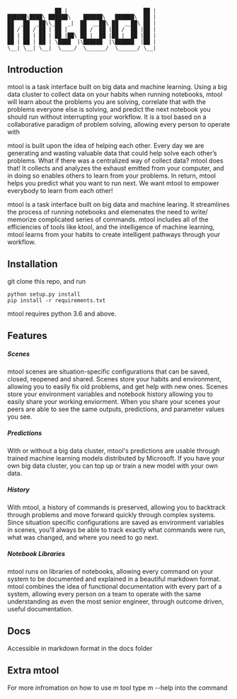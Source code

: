 ```
               ██ |                        ██ |  
██████\████\ ██████\    ██████\   ██████\  ██ |  
██  _██  _██\\_██  _|  ██  __██\ ██  __██\ ██ |  
██ / ██ / ██ | ██ |    ██ /  ██ |██ /  ██ |██ |  
██ | ██ | ██ | ██ |██\ ██ |  ██ |██ |  ██ |██ |  
██ | ██ | ██ | \████  |\██████  |\██████  |██ |  
\__| \__| \__|  \____/  \______/  \______/ \__|
```

## Introduction
mtool is a task interface built on big data and machine learning. Using a big data cluster to collect data on your habits when running notebooks, mtool will learn about the problems you are solving, correlate that with the problems everyone else is solving, and predict the next notebook you should run without interrupting your workflow. It is a tool based on a collaborative paradigm of problem solving, allowing every person to operate with 

mtool is built upon the idea of helping each other. Every day we are generating and wasting valuable data that could help solve each other’s problems. What if there was a centralized way of collect data? mtool does that! It collects and analyzes the exhaust emitted from your computer, and in doing so enables others to learn from your problems. In return, mtool helps you predict what you want to run next. We want mtool to empower everybody to learn from each other! 

mtool is a task interface built on big data and machine learing. It streamlines the process of running notebooks and elemenates the need to write/ memorize complicated series of commands. mtool includes all of the efficiencies of tools like ktool, and the intelligence of machine learning, mtool learns from your habits to create intelligent pathways through your workflow.

## Installation 
git clone this repo, and run 
``` 
python setup.py install
pip install -r requirements.txt
```
mtool requires python 3.6 and above.

## Features
##### Scenes
mtool scenes are situation-specific configurations that can be saved, closed, reopened and shared. Scenes store your habits and environment, allowing you to easily fix old problems, and get help with new ones. Scenes store your environment variables and notebook history allowing you to easily share your working enviorment. When you share your scenes your peers are able to see the same outputs, predictions, and parameter values you see.

##### Predictions 
With or without a big data cluster, mtool's predictions are usable through trained machine learning models distributed by Microsoft. If you have your own big data cluster, you can top up or train a new model with your own data.

##### History
With mtool, a history of commands is preserved, allowing you to backtrack through problems and move forward quickly through complex systems. Since situation specific configurations are saved as environment variables in scenes, you'll always be able to track exactly what commands were run, what was changed, and where you need to go next.

##### Notebook Libraries
mtool runs on libraries of notebooks, allowing every command on your system to be documented and explained in a beautiful markdown format. mtool combines the idea of functional documentation with every part of a system, allowing every person on a team to operate with the same understanding as even the most senior engineer, through outcome driven, useful documentation.

## Docs
Accessible in markdown format in the docs folder

## Extra mtool 
For more infromation on how to use m tool type m --help into the command 